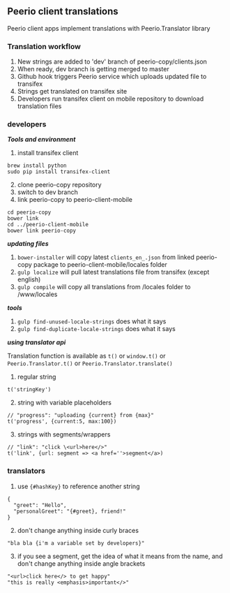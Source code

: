 ## Peerio client translations

Peerio client apps implement translations with Peerio.Translator library

### Translation workflow

1. New strings are added to 'dev' branch of peerio-copy/clients.json
2. When ready, dev branch is getting merged to master
3. Github hook triggers Peerio service which uploads updated file to transifex
4. Strings get translated on transifex site
5. Developers run transifex client on mobile repository to download translation files

### developers

___Tools and environment___

1. install transifex client
```
brew install python
sudo pip install transifex-client
```
2. clone peerio-copy repository
3. switch to dev branch 
4. link peerio-copy to peerio-client-mobile
```
cd peerio-copy
bower link
cd ../peerio-client-mobile
bower link peerio-copy
```

___updating files___

1. `bower-installer` will copy latest `clients_en_.json` from linked peerio-copy package to peerio-client-mobile/locales folder
2. `gulp localize` will pull latest translations file from transifex (except english)
3. `gulp compile` will copy all translations from /locales folder to /www/locales

___tools___

1. `gulp find-unused-locale-strings` does what it says
2. `gulp find-duplicate-locale-strings` does what it says

___using translator api___

Translation function is available as `t()` or `window.t()` or `Peerio.Translator.t()` or `Peerio.Translator.translate()`

1. regular string
  ```
  t('stringKey')
  ```

2. string with variable placeholders
  ```
  // "progress": "uploading {current} from {max}"
  t('progress', {current:5, max:100})
  ```

3. strings with segments/wrappers
  ```
  // "link": "click \<url>here</>"
  t('link', {url: segment => <a href=''>segment</a>)
  ```

### translators

1. use `{#hashKey}` to reference another string 
  ```
  {
    "greet": "Hello",
    "personalGreet": "{#greet}, friend!"
  }
  ```

2. don't change anything inside curly braces 
  ```
  "bla bla {i'm a variable set by developers}"
  ```

3. if you see a segment, get the idea of what it means from the name, and don't change anything inside angle brackets
  ```
  "<url>click here</> to get happy"
  "this is really <emphasis>important</>"
  ```
